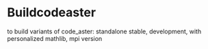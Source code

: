 # Buildcodeaster
to build variants of code_aster: standalone stable, development, with personalized mathlib, mpi version
